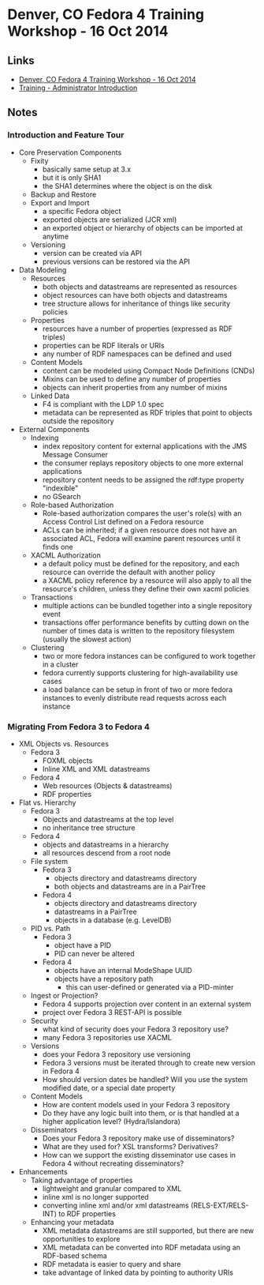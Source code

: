 # Denver, CO Fedora 4 Training Workshop - 16 Oct 2014

## Links

* [Denver, CO Fedora 4 Training Workshop - 16 Oct 2014](https://wiki.duraspace.org/display/Events/Denver%2C+CO+Fedora+4+Training+Workshop+-+16+Oct+2014)
* [Training - Administrator Introduction](https://wiki.duraspace.org/display/FF/Training+-+Administrator+Introduction)

## Notes

### Introduction and Feature Tour

* Core Preservation Components
  * Fixity
    * basically same setup at 3.x
    * but it is only SHA1
    * the SHA1 determines where the object is on the disk
  * Backup and Restore
  * Export and Import
    * a specific Fedora object
    * exported objects are serialized (JCR xml)
    * an exported object or hierarchy of objects can be imported at anytime
  * Versioning
    * version can be created via API
    * previous versions can be restored via the API
* Data Modeling
  * Resources
    * both objects and datastreams are represented as resources
    * object resources can have both objects and datastreams
    * tree structure allows for inheritance of things like security policies
  * Properties
    * resources have a number of properties (expressed as RDF triples)
    * properties can be RDF literals or URIs
    * any number of RDF namespaces can be defined and used
  * Content Models
    * content can be modeled using Compact Node Definitions (CNDs)
    * Mixins can be used to define any number of properties
    * objects can inherit properties from any number of mixins
  * Linked Data
    * F4 is compliant with the LDP 1.0 spec
    * metadata can be represented as RDF triples that point to objects outside the repository
* External Components
  * Indexing
    * index repository content for external applications with the JMS Message Consumer
    * the consumer replays repository objects to one more external applications
    * repository content needs to be assigned the rdf:type property "indexible"
    * no GSearch
  * Role-based Authorization
    * Role-based authorization compares the user's role(s) with an Access Control List defined on a Fedora resource
    * ACLs can be inherited; if a given resource does not have an associated ACL, Fedora will examine parent resources until it finds one
  * XACML Authorization
    * a default policy must be defined for the repository, and each resource can override the default with another policy
    * a XACML policy reference by a resource will also apply to all the resource's children, unless they define their own xacml policies
  * Transactions
    * multiple actions can be bundled together into a single repository event
    * transactions offer performance benefits by cutting down on the number of times data is written to the repository filesystem (usually the slowest action)
  * Clustering
    * two or more fedora instances can be configured to work together in a cluster
    * fedora currently supports clustering for high-availability use cases
    * a load balance can be setup in front of two or more fedora instances to evenly distribute read requests across each instance

### Migrating From Fedora 3 to Fedora 4

* XML Objects vs. Resources
  * Fedora 3
    * FOXML objects
    * Inline XML and XML datastreams
  * Fedora 4
    * Web resources (Objects & datastreams)
    * RDF properties
* Flat vs. Hierarchy
  * Fedora 3
    * Objects and datastreams at the top level
    * no inheritance tree structure
  * Fedora 4
    * objects and datastreams in a hierarchy
    * all resources descend from a root node
  * File system
    * Fedora 3
      * objects directory and datastreams directory
      * both objects and datastreams are in a PairTree
    * Fedora 4
      * objects directory and datastreams directory
      * datastreams in a PairTree
      * objects in a database (e.g. LevelDB)
  * PID vs. Path
    * Fedora 3
      * object have a PID
      * PID can never be altered
    * Fedora 4
      * objects have an internal ModeShape UUID
      * objects have a repository path
        * this can user-defined or generated via a PID-minter
  * Ingest or Projection?
    * Fedora 4 supports projection over content in an external system
    * project over Fedora 3 REST-API is possible
  * Security
    * what kind of security does your Fedora 3 repository use?
    * many Fedora 3 repositories use XACML
  * Versions
    * does your Fedora 3 repository use versioning
    * Fedora 3 versions must be iterated through to create new version in Fedora 4
    * How should version dates be handled? Will you use the system modified date, or a special date property
  * Content Models
    * How are content models used in your Fedora 3 repository
    * Do they have any logic built into them, or is that handled at a higher application level? (Hydra/Islandora)
  * Disseminators
    * Does your Fedora 3 repository make use of disseminators?
    * What are they used for? XSL transforms? Derivatives?
    * How can we support the existing disseminator use cases in Fedora 4 without recreating disseminators?
* Enhancements
  * Taking advantage of properties
    * lightweight and granular compared to XML
    * inline xml is no longer supported
    * converting inline xml and/or xml datastreams (RELS-EXT/RELS-INT) to RDF properties
  * Enhancing your metadata
    * XML metadata datastreams are still supported, but there are new opportunities to explore
    * XML metadata can be converted into RDF metadata using an RDF-based schema
    * RDF metadata is easier to query and share
    * take advantage of linked data by pointing to authority URIs

